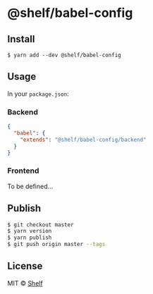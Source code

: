 # @shelf/babel-config

## Install

```
$ yarn add --dev @shelf/babel-config
```

## Usage

In your `package.json`:

### Backend

```json
{
  "babel": {
    "extends": "@shelf/babel-config/backend"
  }
}
```

### Frontend

To be defined...

## Publish

```sh
$ git checkout master
$ yarn version
$ yarn publish
$ git push origin master --tags
```

## License

MIT © [Shelf](https://shelf.io)
